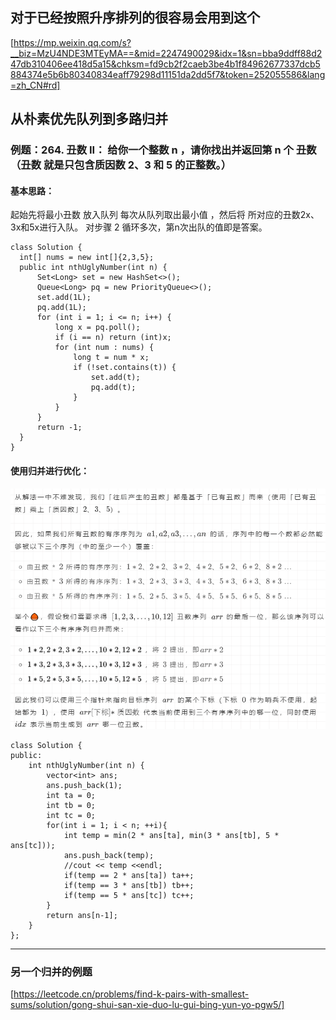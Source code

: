 ## 对于已经按照升序排列的很容易会用到这个

[https://mp.weixin.qq.com/s?__biz=MzU4NDE3MTEyMA==&mid=2247490029&idx=1&sn=bba9ddff88d247db310406ee418d5a15&chksm=fd9cb2f2caeb3be4b1f84962677337dcb5884374e5b6b80340834eaff79298d11151da2dd5f7&token=252055586&lang=zh_CN#rd]
## 从朴素优先队列到多路归并
### 例题：264. 丑数 II： 给你一个整数 n ，请你找出并返回第 n 个 丑数 （丑数 就是只包含质因数 2、3 和 5 的正整数。）
#### 基本思路：
  起始先将最小丑数  放入队列
  每次从队列取出最小值 ，然后将  所对应的丑数2x、3x和5x进行入队。
  对步骤 2 循环多次，第n次出队的值即是答案。
```
class Solution {
  int[] nums = new int[]{2,3,5};
  public int nthUglyNumber(int n) {
      Set<Long> set = new HashSet<>();
      Queue<Long> pq = new PriorityQueue<>();
      set.add(1L);
      pq.add(1L);
      for (int i = 1; i <= n; i++) {
          long x = pq.poll();
          if (i == n) return (int)x;
          for (int num : nums) {
              long t = num * x;
              if (!set.contains(t)) {
                  set.add(t);
                  pq.add(t);
              }
          }
      }
      return -1;
  }
}
```
#### 使用归并进行优化：
![归并优化思路](/一些奇妙的算法/imgs/归并优化思路.png)
```
class Solution {
public:
    int nthUglyNumber(int n) {
        vector<int> ans;
        ans.push_back(1);
        int ta = 0;
        int tb = 0;
        int tc = 0;
        for(int i = 1; i < n; ++i){
            int temp = min(2 * ans[ta], min(3 * ans[tb], 5 * ans[tc]));
            ans.push_back(temp);
            //cout << temp <<endl;
            if(temp == 2 * ans[ta]) ta++;
            if(temp == 3 * ans[tb]) tb++;
            if(temp == 5 * ans[tc]) tc++;
        }
        return ans[n-1];
    }
};
```

---

### 另一个归并的例题
[https://leetcode.cn/problems/find-k-pairs-with-smallest-sums/solution/gong-shui-san-xie-duo-lu-gui-bing-yun-yo-pgw5/]
